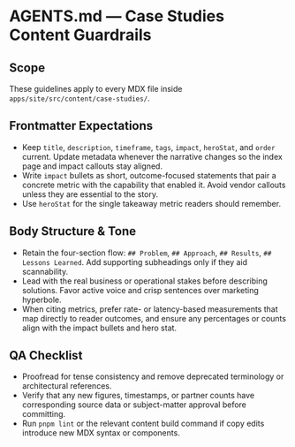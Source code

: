 # AGENTS.md — Case Studies Content Guardrails

## Scope
These guidelines apply to every MDX file inside `apps/site/src/content/case-studies/`.

## Frontmatter Expectations
- Keep `title`, `description`, `timeframe`, `tags`, `impact`, `heroStat`, and `order` current. Update metadata whenever the narrative changes so the index page and impact callouts stay aligned.
- Write `impact` bullets as short, outcome-focused statements that pair a concrete metric with the capability that enabled it. Avoid vendor callouts unless they are essential to the story.
- Use `heroStat` for the single takeaway metric readers should remember.

## Body Structure & Tone
- Retain the four-section flow: `## Problem`, `## Approach`, `## Results`, `## Lessons Learned`. Add supporting subheadings only if they aid scannability.
- Lead with the real business or operational stakes before describing solutions. Favor active voice and crisp sentences over marketing hyperbole.
- When citing metrics, prefer rate- or latency-based measurements that map directly to reader outcomes, and ensure any percentages or counts align with the impact bullets and hero stat.

## QA Checklist
- Proofread for tense consistency and remove deprecated terminology or architectural references.
- Verify that any new figures, timestamps, or partner counts have corresponding source data or subject-matter approval before committing.
- Run `pnpm lint` or the relevant content build command if copy edits introduce new MDX syntax or components.
